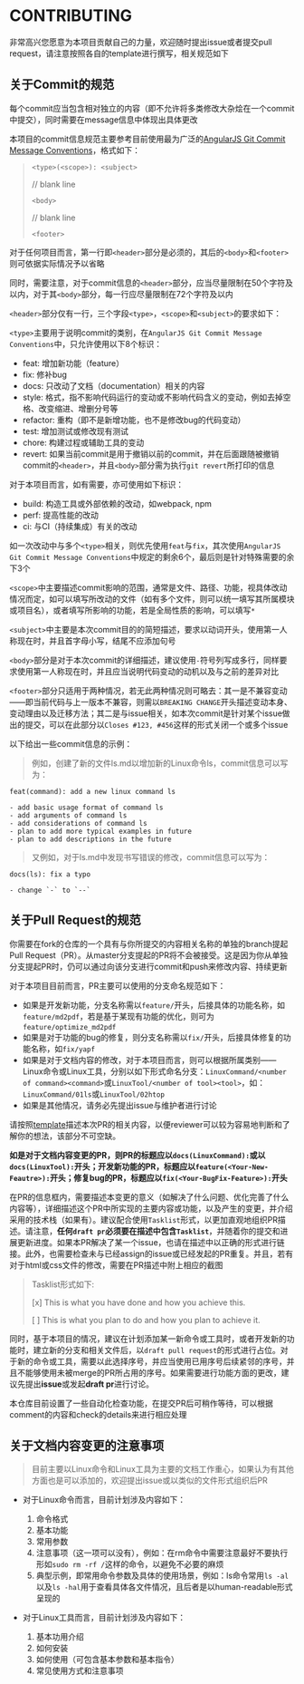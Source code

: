 # CONTRIBUTING

非常高兴您愿意为本项目贡献自己的力量，欢迎随时提出issue或者提交pull request，请注意按照各自的template进行撰写，相关规范如下

## 关于Commit的规范

每个commit应当包含相对独立的内容（即不允许将多类修改大杂烩在一个commit中提交），同时需要在message信息中体现出具体更改

本项目的commit信息规范主要参考目前使用最为广泛的[AngularJS Git Commit Message Conventions](https://docs.google.com/document/d/1QrDFcIiPjSLDn3EL15IJygNPiHORgU1_OOAqWjiDU5Y/edit#heading=h.uyo6cb12dt6w)，格式如下：

> `<type>(<scope>): <subject>`
>
> // blank line
>
> `<body>`
>
> // blank line
>
> `<footer>`

对于任何项目而言，第一行即`<header>`部分是必须的，其后的`<body>`和`<footer>`则可依据实际情况予以省略

同时，需要注意，对于commit信息的`<header>`部分，应当尽量限制在50个字符及以内，对于其`<body>`部分，每一行应尽量限制在72个字符及以内

`<header>`部分仅有一行，三个字段`<type>`，`<scope>`和`<subject>`的要求如下：

`<type>`主要用于说明commit的类别，在`AngularJS Git Commit Message Conventions`中，只允许使用以下8个标识：

- feat: 增加新功能（feature）
- fix: 修补bug
- docs: 只改动了文档（documentation）相关的内容
- style: 格式，指不影响代码运行的变动或不影响代码含义的变动，例如去掉空格、改变缩进、增删分号等
- refactor: 重构（即不是新增功能，也不是修改bug的代码变动）
- test: 增加测试或修改现有测试
- chore: 构建过程或辅助工具的变动
- revert: 如果当前commit是用于撤销以前的commit，并在后面跟随被撤销commit的`<header>`，并且`<body>`部分需为执行`git revert`所打印的信息

对于本项目而言，如有需要，亦可使用如下标识：

- build: 构造工具或外部依赖的改动，如webpack, npm
- perf: 提高性能的改动
- ci: 与CI（持续集成）有关的改动

如一次改动中与多个`<type>`相关，则优先使用`feat`与`fix`，其次使用`AngularJS Git Commit Message Conventions`中规定的剩余6个，最后则是针对特殊需要的余下3个

`<scope>`中主要描述commit影响的范围，通常是文件、路径、功能，视具体改动情况而定，如可以填写所改动的文件（如有多个文件，则可以统一填写其所属模块或项目名），或者填写所影响的功能，若是全局性质的影响，可以填写`*`

`<subject>`中主要是本次commit目的的简短描述，要求以动词开头，使用第一人称现在时，并且首字母小写，结尾不应添加句号

`<body>`部分是对于本次commit的详细描述，建议使用`-`符号列写成多行，同样要求使用第一人称现在时，并且应当说明代码变动的动机以及与之前的差异对比

`<footer>`部分只适用于两种情况，若无此两种情况则可略去：其一是不兼容变动——即当前代码与上一版本不兼容，则需以`BREAKING CHANGE`开头描述变动本身、变动理由以及迁移方法；其二是与issue相关，如本次commit是针对某个issue做出的提交，可以在此部分以`Closes #123, #456`这样的形式关闭一个或多个issue

以下给出一些commit信息的示例：

> 例如，创建了新的文件ls.md以增加新的Linux命令ls，commit信息可以写为：

```text
feat(command): add a new linux command ls

- add basic usage format of command ls
- add arguments of command ls
- add considerations of command ls
- plan to add more typical examples in future
- plan to add descriptions in the future
```

> 又例如，对于ls.md中发现书写错误的修改，commit信息可以写为：

```text
docs(ls): fix a typo

- change `-` to `--`
```

## 关于Pull Request的规范

你需要在fork的仓库的一个具有与你所提交的内容相关名称的单独的branch提起Pull Request（PR）。从master分支提起的PR将不会被接受。这是因为你从单独分支提起PR时，仍可以通过向该分支进行commit和push来修改内容、持续更新

对于本项目目前而言，PR主要可以使用的分支命名规范如下：

- 如果是开发新功能，分支名称需以`feature/`开头，后接具体的功能名称，如`feature/md2pdf`，若是基于某现有功能的优化，则可为`feature/optimize_md2pdf`
- 如果是对于功能的bug的修复，则分支名称需以`fix/`开头，后接具体修复的功能名称，如`fix/yapf`
- 如果是对于文档内容的修改，对于本项目而言，则可以根据所属类别——Linux命令或Linux工具，分别以如下形式命名分支：`LinuxCommand/<number of command><command>`或`LinuxTool/<number of tool><tool>`，如：`LinuxCommand/01ls`或`LinuxTool/02htop`
- 如果是其他情况，请务必先提出issue与维护者进行讨论

请按照[template](.github/PULL_REQUEST_TEMPLATE.md)描述本次PR的相关内容，以便reviewer可以较为容易地判断和了解你的想法，该部分不可空缺。

**如是对于文档内容变更的PR，则PR的标题应以`docs(LinuxCommand):`或以`docs(LinuxTool):`开头；开发新功能的PR，标题应以`feature(<Your-New-Feautre>):`开头；修复bug的PR，标题应以`fix(<Your-BugFix-Feature>):`开头**

在PR的信息框内，需要描述本变更的意义（如解决了什么问题、优化完善了什么内容等），详细描述这个PR中所实现的主要内容或功能，以及产生的变更，并介绍采用的技术栈（如果有）。建议配合使用`Tasklist`形式，以更加直观地组织PR描述。请注意，**任何`draft pr`必须要在描述中包含`Tasklist`**，并随着你的提交和进展更新进度。如果本PR解决了某一个issue，也请在描述中以正确的形式进行链接。此外，也需要检查未与已经assign的issue或已经发起的PR重复。并且，若有对于html或css文件的修改，需要在PR描述中附上相应的截图

> Tasklist形式如下:
>
> [x] This is what you have done and how you achieve this.
>
> [ ] This is what you plan to do and how you plan to achieve it.

同时，基于本项目的情况，建议在计划添加某一新命令或工具时，或者开发新的功能时，建立新的分支和相关文件后，以`draft pull request`的形式进行占位。对于新的命令或工具，需要以此选择序号，并应当使用已用序号后续紧邻的序号，并且不能够使用未被merge的PR所占用的序号。如果需要进行功能方面的更改，建议先提出**issue**或发起**draft pr**进行讨论。

本仓库目前设置了一些自动化检查功能，在提交PR后可稍作等待，可以根据comment的内容和check的details来进行相应处理

## 关于文档内容变更的注意事项

> 目前主要以Linux命令和Linux工具为主要的文档工作重心，如果认为有其他方面也是可以添加的，欢迎提出issue或以类似的文件形式组织后PR

- 对于Linux命令而言，目前计划涉及内容如下：
    1. 命令格式
    2. 基本功能
    3. 常用参数
    4. 注意事项（这一项可以没有），例如：在rm命令中需要注意最好不要执行形如`sudo rm -rf /`这样的命令，以避免不必要的麻烦
    5. 典型示例，即常用命令参数及具体的使用场景，例如：ls命令常用`ls -al`以及`ls -hal`用于查看具体各文件情况，且后者是以human-readable形式呈现的

- 对于Linux工具而言，目前计划涉及内容如下：
    1. 基本功用介绍
    2. 如何安装
    3. 如何使用（可包含基本参数和基本指令）
    4. 常见使用方式和注意事项
